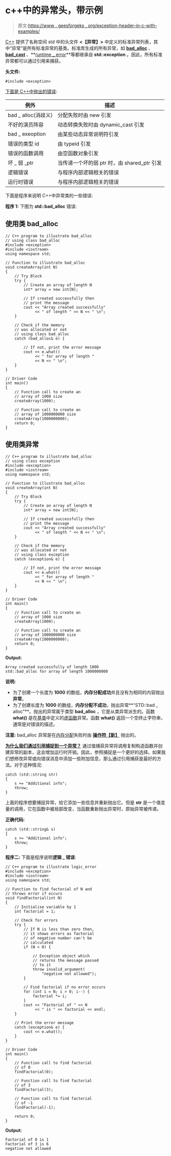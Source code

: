 # c++中的异常头，带示例

> 原文:[https://www . geesforgeks . org/exception-header-in-c-with-examples/](https://www.geeksforgeeks.org/exception-header-in-c-with-examples/)

[C++](https://www.geeksforgeeks.org/c-plus-plus/) 提供了名称空间 std 中的头文件 **<【异常】>** 中定义的标准异常列表，其中“异常”是所有标准异常的基类。标准库生成的所有异常，如 **[bad_alloc](https://www.geeksforgeeks.org/bad_alloc-in-cpp/)** 、 **[bad_cast](https://www.geeksforgeeks.org/typeinfobad_cast-in-c-with-examples/?ref=rp)** 、**[runtime _ error](https://www.geeksforgeeks.org/g-fact-33/)**等都继承自 **std::exception** 。因此，所有标准异常都可以通过引用来捕获。

**头文件:**

```
#include <exception>

```

<u>下面是 C++中抛出的错误</u>:

| 例外 | 描述 |
| --- | --- |
| bad _ alloc(消歧义) | 分配失败时由 new 引发 |
| 不好的演员阵容 | 动态转换失败时由 dynamic_cast 引发 |
| bad _ exeoption | 由某些动态异常说明符引发 |
| 错误的类型 id | 由 typeid 引发 |
| 错误的函数调用 | 由空函数对象引发 |
| 坏 _ 弱 _ptr | 当传递一个坏的弱 ptr 时，由 shared_ptr 引发 |
| 逻辑错误 | 与程序内部逻辑相关的错误 |
| 运行时错误 | 与程序内部逻辑相关的错误 |

下面是程序来说明 C++中异常类的一些错误:

**程序 1:**
下图为 **std::bad_alloc** 错误:

## 使用类 bad_alloc

```
// C++ program to illustrate bad_alloc
// using class bad_alloc
#include <exception>
#include <iostream>
using namespace std;

// Function to illustrate bad_alloc
void createArray(int N)
{
    // Try Block
    try {
        // Create an array of length N
        int* array = new int[N];

        // If created successfully then
        // print the message
        cout << "Array created successfully"
             << " of length " << N << " \n";
    }

    // Check if the memory
    // was allocated or not
    // using class bad_alloc
    catch (bad_alloc& e) {

        // If not, print the error message
        cout << e.what()
             << " for array of length "
             << N << " \n";
    }
}

// Driver Code
int main()
{
    // Function call to create an
    // array of 1000 size
    createArray(1000);

    // Function call to create an
    // array of 1000000000 size
    createArray(1000000000);
    return 0;
}
```

## 使用类异常

```
// C++ program to illustrate bad_alloc
// using class exception
#include <exception>
#include <iostream>
using namespace std;

// Function to illustrate bad_alloc
void createArray(int N)
{
    // Try Block
    try {
        // Create an array of length N
        int* array = new int[N];

        // If created successfully then
        // print the message
        cout << "Array created successfully"
             << " of length " << N << " \n";
    }

    // Check if the memory
    // was allocated or not
    // using class exception
    catch (exception& e) {

        // If not, print the error message
        cout << e.what()
             << " for array of length "
             << N << " \n";
    }
}

// Driver Code
int main()
{
    // Function call to create an
    // array of 1000 size
    createArray(1000);

    // Function call to create an
    // array of 1000000000 size
    createArray(1000000000);
    return 0;
}
```

**Output:**

```
Array created successfully of length 1000 
std::bad_alloc for array of length 1000000000

```

**说明:**

*   为了创建一个长度为 **1000** 的数组，**内存分配成功**并且没有为相同的内容抛出**异常**。
*   为了创建长度为 **1000** 的数组，**内存分配不成功**，抛出异常**“STD::bad _ alloc”**。抛出的异常属于类型 **bad_alloc** ，它是从类异常派生的。函数 **what()** 是在[基类](https://www.geeksforgeeks.org/virtual-base-class-in-c/)中定义的[虚函数](https://www.geeksforgeeks.org/virtual-function-cpp/)异常。函数 **what()** 返回一个空终止字符串，通常是对错误的描述。

**注意:** bad_alloc 异常是在[内存分配](https://www.geeksforgeeks.org/what-is-dynamic-memory-allocation/)失败时由 **[操作符【新】](https://www.geeksforgeeks.org/new-vs-operator-new-in-cpp/)** 抛出的。

**<u>为什么我们通过引用捕捉到一个异常？</u>**
通过值捕获异常将调用复制构造函数并创建异常的副本，这会增加运行时开销。因此，参照捕捉是一个更好的选择。如果我们想修改异常或向错误消息中添加一些附加信息，那么通过引用捕获是最好的方法。对于这种情况:

```
catch (std::string str)
{
    s += "Additional info";
    throw;
}
```

上面的程序想要捕捉异常，给它添加一些信息并重新抛出它。但是 **str** 是一个值变量的调用，它在函数中被局部改变，当函数重新抛出异常时，原始异常被传递。

**正确代码:**

```
catch (std::string& s)
{
    s += "Additional info";
    throw;
}
```

**程序二:**
下面是程序说明**逻辑 _ 错误**:

```
// C++ program to illustrate logic_error
#include <exception>
#include <iostream>
using namespace std;

// Function to find factorial of N and
// throws error if occurs
void findFactorial(int N)
{
    // Initialise variable by 1
    int factorial = 1;

    // Check for errors
    try {
        // If N is less than zero then,
        // it shows errors as factorial
        // of negative number can't be
        // calculated
        if (N < 0) {

            // Exception object which
            // returns the message passed
            // to it
            throw invalid_argument(
                "negative not allowed");
        }

        // Find factorial if no error occurs
        for (int i = N; i > 0; i--) {
            factorial *= i;
        }
        cout << "Factorial of " << N
             << " is " << factorial << endl;
    }

    // Print the error message
    catch (exception& e) {
        cout << e.what();
    }
}

// Driver Code
int main()
{
    // Function call to find factorial
    // of 0
    findFactorial(0);

    // Function call to find factorial
    // of 3
    findFactorial(3);

    // Function call to find factorial
    // of -1
    findFactorial(-1);

    return 0;
}
```

**Output:**

```
Factorial of 0 is 1
Factorial of 3 is 6
negative not allowed

```